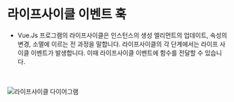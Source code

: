 # 라이프사이클 이벤트 훅

- Vue.Js 프로그램의 라이프사이클은 인스턴스의 생성 엘리먼트의 업데이트, 속성의 변경, 소멸에 이르는 전 과정을 말합니다.
라이프사이클의 각 단계에서는 라이프 사이클 이벤트가 발생합니다.
이때 라이프사이클 이벤트에 함수를 전달할 수 있습니다.
<br>
<br>


<img alt="라이프사이클 다이어그램"  src="https://kr.vuejs.org/images/lifecycle.png">